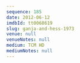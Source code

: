 ```yaml
---
sequence: 185
date: 2012-06-12
imdbId: tt0068619
slug: ganja-and-hess-1973
venue: null
venueNotes: null
medium: TCM HD
mediumNotes: null
---
```

